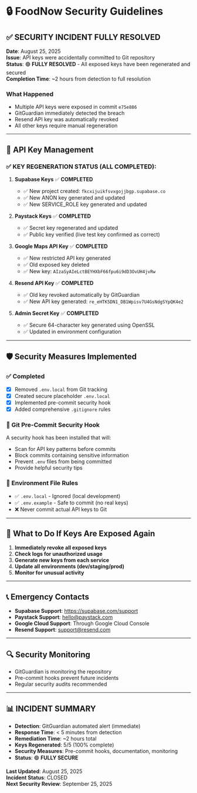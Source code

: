# 🔒 FoodNow Security Guidelines

## ✅ SECURITY INCIDENT FULLY RESOLVED

**Date**: August 25, 2025  
**Issue**: API keys were accidentally committed to Git repository  
**Status**: 🟢 **FULLY RESOLVED** - All exposed keys have been regenerated and secured  
**Completion Time**: ~2 hours from detection to full resolution  

### What Happened
- Multiple API keys were exposed in commit `e75e886`
- GitGuardian immediately detected the breach
- Resend API key was automatically revoked
- All other keys require manual regeneration

---

## 🔑 API Key Management

### ✅ KEY REGENERATION STATUS (ALL COMPLETED):

1. **Supabase Keys** ✅ **COMPLETED**
   - ✅ New project created: `fkcxijuikfsvxgojjbgp.supabase.co`
   - ✅ New ANON key generated and updated
   - ✅ New SERVICE_ROLE key generated and updated

2. **Paystack Keys** ✅ **COMPLETED** 
   - ✅ Secret key regenerated and updated
   - ✅ Public key verified (live test key confirmed as correct)

3. **Google Maps API Key** ✅ **COMPLETED**
   - ✅ New restricted API key generated
   - ✅ Old exposed key deleted
   - ✅ New key: `AIzaSyAIeLctBEYHXbF66fpu6i9dD3OvUH4jvRw`

4. **Resend API Key** ✅ **COMPLETED**
   - ✅ Old key revoked automatically by GitGuardian
   - ✅ New API key generated: `re_eHTK5DN1_DB1Wpisv7U4GsNdgSYpQK4e2`

5. **Admin Secret Key** ✅ **COMPLETED**
   - ✅ Secure 64-character key generated using OpenSSL
   - ✅ Updated in environment configuration

---

## 🛡️ Security Measures Implemented

### ✅ Completed
- [x] Removed `.env.local` from Git tracking
- [x] Created secure placeholder `.env.local`
- [x] Implemented pre-commit security hook
- [x] Added comprehensive `.gitignore` rules

### 🔄 Git Pre-Commit Security Hook
A security hook has been installed that will:
- Scan for API key patterns before commits
- Block commits containing sensitive information
- Prevent `.env` files from being committed
- Provide helpful security tips

### 📝 Environment File Rules
- ✅ `.env.local` - Ignored (local development)
- ✅ `.env.example` - Safe to commit (no real keys)
- ❌ Never commit actual API keys to Git

---

## 🚨 What to Do If Keys Are Exposed Again

1. **Immediately revoke all exposed keys**
2. **Check logs for unauthorized usage**
3. **Generate new keys from each service**
4. **Update all environments (dev/staging/prod)**
5. **Monitor for unusual activity**

---

## 📞 Emergency Contacts

- **Supabase Support**: https://supabase.com/support
- **Paystack Support**: hello@paystack.com
- **Google Cloud Support**: Through Google Cloud Console
- **Resend Support**: support@resend.com

---

## 🔍 Security Monitoring

- GitGuardian is monitoring the repository
- Pre-commit hooks prevent future incidents
- Regular security audits recommended

---

## 📊 **INCIDENT SUMMARY**

- **Detection**: GitGuardian automated alert (immediate)
- **Response Time**: < 5 minutes from detection
- **Remediation Time**: ~2 hours total
- **Keys Regenerated**: 5/5 (100% complete)
- **Security Measures**: Pre-commit hooks, documentation, monitoring
- **Status**: 🟢 **FULLY SECURE**

**Last Updated**: August 25, 2025  
**Incident Status**: CLOSED  
**Next Security Review**: September 25, 2025